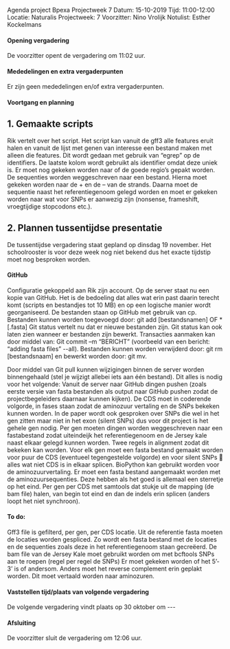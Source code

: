 Agenda project Bpexa
Projectweek 7
Datum: 15-10-2019 
Tijd: 11:00-12:00 
Locatie: Naturalis 
Projectweek: 7 
Voorzitter: Nino Vrolijk 
Notulist: Esther Kockelmans

#### Opening vergadering
De voorzitter opent de vergadering om 11:02 uur.

#### Mededelingen en extra vergaderpunten
Er zijn geen mededelingen en/of extra vergaderpunten.

#### Voortgang en planning
## 1. Gemaakte scripts
Rik vertelt over het script. Het script kan vanuit de gff3 alle features eruit halen en vanuit de lijst met genen van interesse een bestand maken met alleen die features. Dit wordt gedaan met gebruik van “egrep” op de identifiers. De laatste kolom wordt gebruikt als identifier omdat deze uniek is. 
Er moet nog gekeken worden naar of de goede regio’s gepakt worden. De sequenties worden weggeschreven naar een bestand. Hierna moet gekeken worden naar de + en de – van de strands.
Daarna moet de sequentie naast het referentiegenoom gelegd worden en moet er gekeken worden naar wat voor SNPs er aanwezig zijn (nonsense, frameshift, vroegtijdige stopcodons etc.).
## 2. Plannen tussentijdse presentatie
De tussentijdse vergadering staat gepland op dinsdag 19 november. Het schoolrooster is voor deze week nog niet bekend dus het exacte tijdstip moet nog besproken worden.

#### GitHub
Configuratie gekoppeld aan Rik zijn account. Op de server staat nu een kopie van GitHub. Het is de bedoeling dat alles wat erin past daarin terecht komt (scripts en bestandjes tot 10 MB) en op een logische manier wordt georganiseerd. De bestanden staan op GitHub met gebruik van cp.
Bestanden kunnen worden toegevoegd door: git add [bestandsnamen] OF *[.fasta]
Git status vertelt nu dat er nieuwe bestanden zijn. Git status kan ook laten zien wanneer er bestanden zijn bewerkt. Transacties aanmaken kan door middel van: Git commit –m “BERICHT” (voorbeeld van een bericht: “adding fasta files” --all).
Bestanden kunnen worden verwijderd door: git rm [bestandsnaam] en bewerkt worden door: git mv.

Door middel van Git pull kunnen wijzigingen binnen de server worden binnengehaald (stel je wijzigt allebei iets aan één bestand).
Dit alles is nodig voor het volgende:
Vanuit de server naar GitHub dingen pushen (zoals eerste versie van fasta bestanden als output naar GitHub pushen zodat de projectbegeleiders daarnaar kunnen kijken).
De CDS moet in coderende volgorde, in fases staan zodat de aminozuur vertaling en de SNPs bekeken kunnen worden. In de paper wordt ook gesproken over SNPs die wel in het gen zitten maar niet in het exon (silent SNPs) dus voor dit project is het gehele gen nodig.
Per gen moeten dingen worden weggeschreven naar een fastabestand zodat uiteindeijk het referentiegenoom en de Jersey kale naast elkaar gelegd kunnen worden. Twee regels in alignment zodat dit bekeken kan worden.
Voor elk gen moet een fasta bestand gemaakt worden voor puur de CDS (eventueel tegengestelde volgorde) en voor silent SNPs  alles wat niet CDS is in elkaar splicen.
BioPython kan gebruikt worden voor de aminozuurvertaling. Er moet een fasta bestand aangemaakt worden met de aminozuursequenties. Deze hebben als het goed is allemaal een sterretje op het eind. 
Per gen per CDS met samtools dat stukje uit de mapping (de bam file) halen, van begin tot eind en dan de indels erin splicen (anders loopt het niet synchroon).

#### To do:
Gff3 file is gefilterd, per gen, per CDS locatie. Uit de referentie fasta moeten de locaties worden gespliced. Zo wordt een fasta bestand met de locaties en de sequenties zoals deze in het referentiegenoom staan gecreëerd. 
De bam file van de Jersey Kale moet gebruikt worden om met bcftools SNPs aan te roepen (regel per regel de SNPs)
Er moet gekeken worden of het 5’- 3’ is of andersom. Anders moet het reverse complement erin geplakt worden.
Dit moet vertaald worden naar aminozuren.

#### Vaststellen tijd/plaats van volgende vergadering
De volgende vergadering vindt plaats op 30 oktober om ---

#### Afsluiting
De voorzitter sluit de vergadering om 12:06 uur.
